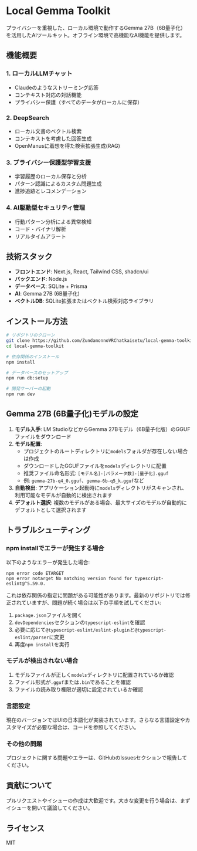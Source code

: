 # Local Gemma Toolkit

プライバシーを重視した、ローカル環境で動作するGemma 27B（6B量子化）を活用したAIツールキット。オフライン環境で高機能なAI機能を提供します。

## 機能概要

### 1. ローカルLLMチャット
- Claudeのようなストリーミング応答
- コンテキスト対応の対話機能
- プライバシー保護（すべてのデータがローカルに保存）

### 2. DeepSearch
- ローカル文書のベクトル検索
- コンテキストを考慮した回答生成
- OpenManusに着想を得た検索拡張生成(RAG)

### 3. プライバシー保護型学習支援
- 学習履歴のローカル保存と分析
- パターン認識によるカスタム問題生成
- 進捗追跡とレコメンデーション

### 4. AI駆動型セキュリティ管理
- 行動パターン分析による異常検知
- コード・バイナリ解析
- リアルタイムアラート

## 技術スタック

- **フロントエンド**: Next.js, React, Tailwind CSS, shadcn/ui
- **バックエンド**: Node.js
- **データベース**: SQLite + Prisma
- **AI**: Gemma 27B (6B量子化)
- **ベクトルDB**: SQLite拡張またはベクトル検索対応ライブラリ

## インストール方法

```bash
# リポジトリのクローン
git clone https://github.com/ZundamonnoVRChatkaisetu/local-gemma-toolkit.git
cd local-gemma-toolkit

# 依存関係のインストール
npm install

# データベースのセットアップ
npm run db:setup

# 開発サーバーの起動
npm run dev
```

## Gemma 27B (6B量子化)モデルの設定

1. **モデル入手**: LM StudioなどからGemma 27Bモデル（6B量子化版）のGGUFファイルをダウンロード
2. **モデル配置**: 
   - プロジェクトのルートディレクトリに`models`フォルダが存在しない場合は作成
   - ダウンロードしたGGUFファイルを`models`ディレクトリに配置
   - 推奨ファイル命名形式: `[モデル名]-[パラメータ数]-[量子化].gguf`
   - 例: `gemma-27b-q4_0.gguf`、`gemma-6b-q5_k.gguf`など
3. **自動検出**: アプリケーション起動時に`models`ディレクトリがスキャンされ、利用可能なモデルが自動的に検出されます
4. **デフォルト選択**: 複数のモデルがある場合、最大サイズのモデルが自動的にデフォルトとして選択されます

## トラブルシューティング

### npm installでエラーが発生する場合

以下のようなエラーが発生した場合:
```
npm error code ETARGET
npm error notarget No matching version found for typescript-eslint@^5.59.0.
```

これは依存関係の指定に問題がある可能性があります。最新のリポジトリでは修正されていますが、問題が続く場合は以下の手順を試してください:

1. `package.json`ファイルを開く
2. `devDependencies`セクションの`typescript-eslint`を確認
3. 必要に応じて`@typescript-eslint/eslint-plugin`と`@typescript-eslint/parser`に変更
4. 再度`npm install`を実行

### モデルが検出されない場合

1. モデルファイルが正しく`models`ディレクトリに配置されているか確認
2. ファイル形式が`.gguf`または`.bin`であることを確認
3. ファイルの読み取り権限が適切に設定されているか確認

### 言語設定

現在のバージョンではUIの日本語化が実装されています。さらなる言語設定やカスタマイズが必要な場合は、コードを参照してください。

### その他の問題

プロジェクトに関する問題やエラーは、GitHubのIssuesセクションで報告してください。

## 貢献について

プルリクエストやイシューの作成は大歓迎です。大きな変更を行う場合は、まずイシューを開いて議論してください。

## ライセンス

MIT
